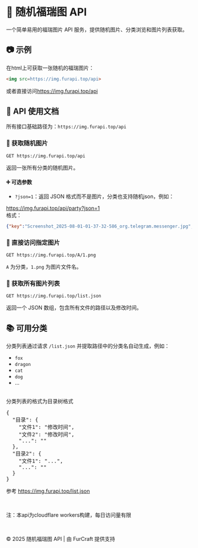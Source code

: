 
# 🎲 随机福瑞图 API

一个简单易用的福瑞图片 API 服务，提供随机图片、分类浏览和图片列表获取。

## 📷 示例

在html上可获取一张随机的福瑞图片：

```html
<img src=https://img.furapi.top/api>
```
或者直接访问<https://img.furapi.top/api>


## 🧪 API 使用文档

所有接口基础路径为：`https://img.furapi.top/api`

### 📌 获取随机图片

```
GET https://img.furapi.top/api
```

返回一张所有分类的随机图片。

#### ➕ 可选参数

- `?json=1`：返回 JSON 格式而不是图片，分类也支持随机json，例如：

<https://img.furapi.top/api/party?json=1>
<br>
格式：
```json
{"key":"Screenshot_2025-08-01-01-37-32-586_org.telegram.messenger.jpg","size":418227,"uploaded":"2025-07-31T19:39:31.410Z","url":"https://img.furapi.top/api/Screenshot_2025-08-01-01-37-32-586_org.telegram.messenger.jpg"}
```



### 📂 直接访问指定图片

```
GET https://img.furapi.top/A/1.png
```

`A` 为分类，`1.png` 为图片文件名。


### 📃 获取所有图片列表

```
GET https://img.furapi.top/list.json
```

返回一个 JSON 数组，包含所有文件的路径以及修改时间。


## 📚 可用分类

分类列表通过请求 `/list.json` 并提取路径中的分类名自动生成，例如：

- `fox`
- `dragon`
- `cat`
- `dog`
- ...
<br>
分类列表的格式为目录树格式 
<pre>
{
  "目录": {
    "文件1": "修改时间",
    "文件2": "修改时间",
    "...": ""
  },
  "目录2": {
    "文件1": "...",
    "...": ""
  }
}
</pre>

参考 <https://img.furapi.top/list.json>

<br>

注：本api为cloudflare workers构建，每日访问量有限

<br>


© 2025 随机福瑞图 API | 由 FurCraft 提供支持
